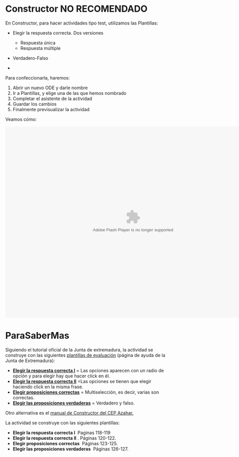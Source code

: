 
# Constructor NO RECOMENDADO

En Constructor, para hacer actividades tipo test, utilizamos las Plantillas:

- Elegir la respuesta correcta. Dos versiones

    - Respuesta única
    - Respuesta múltiple

- Verdadero-Falso
- 
Para confeccionarla, haremos:

1. Abrir un nuevo ODE y darle nombre
1. Ir a Plantillas, y elige una de las que hemos nombrado
1. Completar el asistente de la actividad
1. Guardar los cambios
1. Finalmente previsualizar la actividad

Veamos cómo:

<object data="http://aularagon.catedu.es/materialesaularagon2013/herramelabor/tm3/PG_constructor.swf" height="600" type="application/x-shockwave-flash" width="800"><param name="src" value="http://aularagon.catedu.es/materialesaularagon2013/herramelabor/tm3/PG_constructor.swf"/></object>

# ParaSaberMas

Siguiendo el tutorial oficial de la Junta de extremadura, la actividad se construye con las siguientes [plantillas de evaluación](http://constructor.educarex.es/index.php?option=com_content&amp;task=category&amp;sectionid=4&amp;id=21&amp;Itemid=164) (página de ayuda de la Junta de Extremadura):

- [**Elegir la respuesta correcta I**](http://constructor.educarex.es/index.php?option=com_content&amp;task=view&amp;id=93&amp;Itemid=164) = Las opciones aparecen con un radio de opción y para elegir hay que hacer click en él.
- [**Elegir la respuesta correcta II**](http://constructor.educarex.es/index.php?option=com_content&amp;task=view&amp;id=94&amp;Itemid=164) =Las opciones se tienen que elegir haciendo click en la misma frase. 
- [**Elegir proposiciones correctas**](http://constructor.educarex.es/index.php?option=com_content&amp;task=view&amp;id=95&amp;Itemid=164) = Multiselección, es decir, varias son correctas.
- [**Elegir las proposiciones verdaderas**](http://constructor.educarex.es/index.php?option=com_content&amp;task=view&amp;id=96&amp;Itemid=164) = Verdadero y falso. 

Otro alternativa es el [manual de Constructor del CEP Azahar.](http://www.cepazahar.org/recursos/file.php/110/Guia_Curso_completo_Constructor.pdf)

La actividad se construye con las siguientes plantillas:

- **Elegir la respuesta correcta I**  Paginas 118-119
- **Elegir la respuesta correcta II** . Páginas 120-122.
- **Elegir proposiciones correctas**  Páginas 123-125.
- **Elegir las proposiciones verdaderas**  Páginas 126-127.

